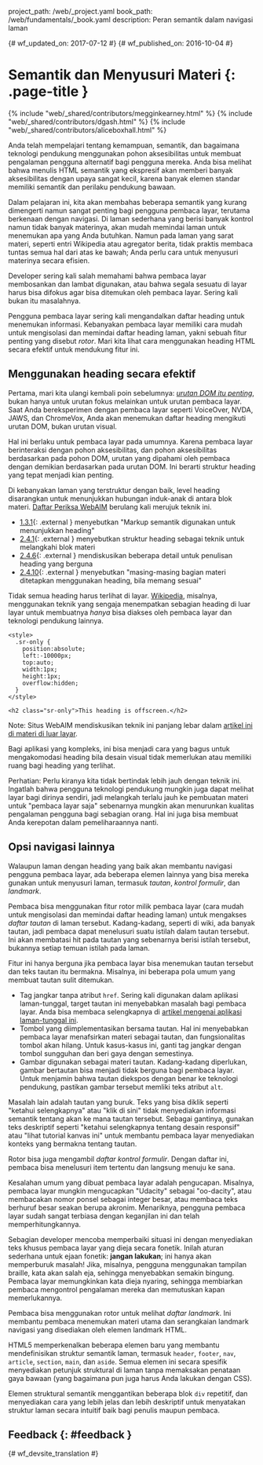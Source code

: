 project_path: /web/_project.yaml book_path: /web/fundamentals/_book.yaml description: Peran semantik dalam navigasi laman

{# wf_updated_on: 2017-07-12 #} {# wf_published_on: 2016-10-04 #}

# Semantik dan Menyusuri Materi {: .page-title }

{% include "web/_shared/contributors/megginkearney.html" %} {% include "web/_shared/contributors/dgash.html" %} {% include "web/_shared/contributors/aliceboxhall.html" %}

Anda telah mempelajari tentang kemampuan, semantik, dan bagaimana teknologi pendukung menggunakan pohon aksesibilitas untuk membuat pengalaman pengguna alternatif bagi pengguna mereka. Anda bisa melihat bahwa menulis HTML semantik yang ekspresif akan memberi banyak aksesibilitas dengan upaya sangat kecil, karena banyak elemen standar memiliki semantik dan perilaku pendukung bawaan.

Dalam pelajaran ini, kita akan membahas beberapa semantik yang kurang dimengerti namun sangat penting bagi pengguna pembaca layar, terutama berkenaan dengan navigasi. Di laman sederhana yang berisi banyak kontrol namun tidak banyak materinya, akan mudah memindai laman untuk menemukan apa yang Anda butuhkan. Namun pada laman yang sarat materi, seperti entri Wikipedia atau agregator berita, tidak praktis membaca tuntas semua hal dari atas ke bawah; Anda perlu cara untuk menyusuri materinya secara efisien.

Developer sering kali salah memahami bahwa pembaca layar membosankan dan lambat digunakan, atau bahwa segala sesuatu di layar harus bisa difokus agar bisa ditemukan oleh pembaca layar. Sering kali bukan itu masalahnya.

Pengguna pembaca layar sering kali mengandalkan daftar heading untuk menemukan informasi. Kebanyakan pembaca layar memiliki cara mudah untuk mengisolasi dan memindai daftar heading laman, yakni sebuah fitur penting yang disebut *rotor*. Mari kita lihat cara menggunakan heading HTML secara efektif untuk mendukung fitur ini.

## Menggunakan heading secara efektif

Pertama, mari kita ulangi kembali poin sebelumnya: [*urutan DOM itu penting*](/web/fundamentals/accessibility/focus/dom-order-matters), bukan hanya untuk urutan fokus melainkan untuk urutan pembaca layar. Saat Anda bereksperimen dengan pembaca layar seperti VoiceOver, NVDA, JAWS, dan ChromeVox, Anda akan menemukan daftar heading mengikuti urutan DOM, bukan urutan visual.

Hal ini berlaku untuk pembaca layar pada umumnya. Karena pembaca layar berinteraksi dengan pohon aksesibilitas, dan pohon aksesibilitas berdasarkan pada pohon DOM, urutan yang dipahami oleh pembaca dengan demikian berdasarkan pada urutan DOM. Ini berarti struktur heading yang tepat menjadi kian penting.

Di kebanyakan laman yang terstruktur dengan baik, level heading disarangkan untuk menunjukkan hubungan induk-anak di antara blok materi. [Daftar Periksa WebAIM](http://webaim.org/standards/wcag/checklist) berulang kali merujuk teknik ini.

- [1.3.1](http://webaim.org/standards/wcag/checklist#sc1.3.1){: .external } menyebutkan "Markup semantik digunakan untuk menunjukkan heading"
- [2.4.1](http://webaim.org/standards/wcag/checklist#sc2.4.1){: .external } menyebutkan struktur heading sebagai teknik untuk melangkahi blok materi
- [2.4.6](http://webaim.org/standards/wcag/checklist#sc2.4.6){: .external } mendiskusikan beberapa detail untuk penulisan heading yang berguna
- [2.4.10](http://webaim.org/standards/wcag/checklist#sc2.4.10){: .external } menyebutkan "masing-masing bagian materi ditetapkan menggunakan heading, bila memang sesuai"

Tidak semua heading harus terlihat di layar. [Wikipedia](https://www.wikipedia.org/), misalnya, menggunakan teknik yang sengaja menempatkan sebagian heading di luar layar untuk membuatnya *hanya* bisa diakses oleh pembaca layar dan teknologi pendukung lainnya.

    <style>
      .sr-only {
        position:absolute;
        left:-10000px;
        top:auto;
        width:1px;
        height:1px;
        overflow:hidden;
      }
    </style>
    
    <h2 class="sr-only">This heading is offscreen.</h2>
    

Note: Situs WebAIM mendiskusikan teknik ini panjang lebar dalam [artikel ini di materi di luar layar](http://webaim.org/techniques/css/invisiblecontent/).

Bagi aplikasi yang kompleks, ini bisa menjadi cara yang bagus untuk mengakomodasi heading bila desain visual tidak memerlukan atau memiliki ruang bagi heading yang terlihat.

Perhatian: Perlu kiranya kita tidak bertindak lebih jauh dengan teknik ini. Ingatlah bahwa pengguna teknologi pendukung mungkin juga dapat melihat layar bagi dirinya sendiri, jadi melangkah terlalu jauh ke pembuatan materi untuk "pembaca layar saja" sebenarnya mungkin akan menurunkan kualitas pengalaman pengguna bagi sebagian orang. Hal ini juga bisa membuat Anda kerepotan dalam pemeliharaannya nanti.

## Opsi navigasi lainnya

Walaupun laman dengan heading yang baik akan membantu navigasi pengguna pembaca layar, ada beberapa elemen lainnya yang bisa mereka gunakan untuk menyusuri laman, termasuk *tautan*, *kontrol formulir*, dan *landmark*.

Pembaca bisa menggunakan fitur rotor milik pembaca layar (cara mudah untuk mengisolasi dan memindai daftar heading laman) untuk mengakses *daftar tautan* di laman tersebut. Kadang-kadang, seperti di wiki, ada banyak tautan, jadi pembaca dapat menelusuri suatu istilah dalam tautan tersebut. Ini akan membatasi hit pada tautan yang sebenarnya berisi istilah tersebut, bukannya setiap temuan istilah pada laman.

Fitur ini hanya berguna jika pembaca layar bisa menemukan tautan tersebut dan teks tautan itu bermakna. Misalnya, ini beberapa pola umum yang membuat tautan sulit ditemukan.

- Tag jangkar tanpa atribut `href`. Sering kali digunakan dalam aplikasi laman-tunggal, target tautan ini menyebabkan masalah bagi pembaca layar. Anda bisa membaca selengkapnya di [artikel mengenai aplikasi laman-tunggal ini](http://neugierig.org/software/blog/2014/02/single-page-app-links.html).
- Tombol yang diimplementasikan bersama tautan. Hal ini menyebabkan pembaca layar menafsirkan materi sebagai tautan, dan fungsionalitas tombol akan hilang. Untuk kasus-kasus ini, ganti tag jangkar dengan tombol sungguhan dan beri gaya dengan semestinya.
- Gambar digunakan sebagai materi tautan. Kadang-kadang diperlukan, gambar bertautan bisa menjadi tidak berguna bagi pembaca layar. Untuk menjamin bahwa tautan diekspos dengan benar ke teknologi pendukung, pastikan gambar tersebut memliki teks atribut `alt`.

Masalah lain adalah tautan yang buruk. Teks yang bisa diklik seperti "ketahui selengkapnya" atau "klik di sini" tidak menyediakan informasi semantik tentang akan ke mana tautan tersebut. Sebagai gantinya, gunakan teks deskriptif seperti "ketahui selengkapnya tentang desain responsif" atau "lihat tutorial kanvas ini" untuk membantu pembaca layar menyediakan konteks yang bermakna tentang tautan.

Rotor bisa juga mengambil *daftar kontrol formulir*. Dengan daftar ini, pembaca bisa menelusuri item tertentu dan langsung menuju ke sana.

Kesalahan umum yang dibuat pembaca layar adalah pengucapan. Misalnya, pembaca layar mungkin mengucapkan "Udacity" sebagai "oo-dacity", atau membacakan nomor ponsel sebagai integer besar, atau membaca teks berhuruf besar seakan berupa akronim. Menariknya, pengguna pembaca layar sudah sangat terbiasa dengan keganjilan ini dan telah memperhitungkannya.

Sebagian developer mencoba memperbaiki situasi ini dengan menyediakan teks khusus pembaca layar yang dieja secara fonetik. Inilah aturan sederhana untuk ejaan fonetik: **jangan lakukan**; ini hanya akan memperburuk masalah! Jika, misalnya, pengguna menggunakan tampilan braille, kata akan salah eja, sehingga menyebabkan semakin bingung. Pembaca layar memungkinkan kata dieja nyaring, sehingga membiarkan pembaca mengontrol pengalaman mereka dan memutuskan kapan memerlukannya.

Pembaca bisa menggunakan rotor untuk melihat *daftar landmark*. Ini membantu pembaca menemukan materi utama dan serangkaian landmark navigasi yang disediakan oleh elemen landmark HTML.

HTML5 memperkenalkan beberapa elemen baru yang membantu mendefinisikan struktur semantik laman, termasuk `header`, `footer`, `nav`, `article`, `section`, `main`, dan `aside`. Semua elemen ini secara spesifik menyediakan petunjuk struktural di laman tanpa memaksakan penataan gaya bawaan (yang bagaimana pun juga harus Anda lakukan dengan CSS).

Elemen struktural semantik menggantikan beberapa blok `div` repetitif, dan menyediakan cara yang lebih jelas dan lebih deskriptif untuk menyatakan struktur laman secara intuitif baik bagi penulis maupun pembaca.

## Feedback {: #feedback }

{# wf_devsite_translation #}